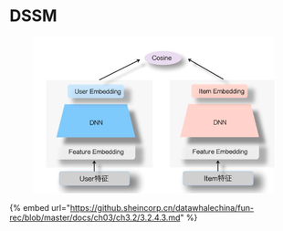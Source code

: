 # DSSM

<figure><img src="../.gitbook/assets/image (5) (1).png" alt=""><figcaption></figcaption></figure>

{% embed url="https://github.sheincorp.cn/datawhalechina/fun-rec/blob/master/docs/ch03/ch3.2/3.2.4.3.md" %}




